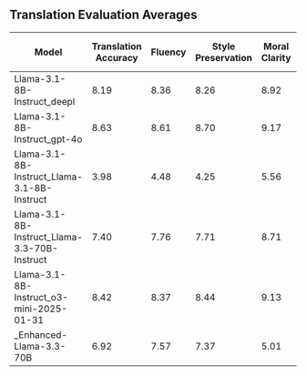 ## Translation Evaluation Averages

| Model | Translation Accuracy | Fluency | Style Preservation | Moral Clarity | Average Score (Mean) | Count | Avg Input Tokens | Avg Output Tokens | Avg Inference Time (s) |
|-------|---------------------|---------|-------------------|---------------|-----------------|-------|-----------------|------------------|------------------------|
| Llama-3.1-8B-Instruct_deepl | 8.19 | 8.36 | 8.26 | 8.92 | 8.43 | 100 | 141.5 | 350.6 | 101.69 |
| Llama-3.1-8B-Instruct_gpt-4o | 8.63 | 8.61 | 8.70 | 9.17 | 8.78 | 100 | 141.5 | 350.6 | 101.69 |
| Llama-3.1-8B-Instruct_Llama-3.1-8B-Instruct | 3.98 | 4.48 | 4.25 | 5.56 | 4.57 | 100 | 141.5 | 350.6 | 101.69 |
| Llama-3.1-8B-Instruct_Llama-3.3-70B-Instruct | 7.40 | 7.76 | 7.71 | 8.71 | 7.90 | 100 | 141.5 | 350.6 | 101.69 |
| Llama-3.1-8B-Instruct_o3-mini-2025-01-31 | 8.42 | 8.37 | 8.44 | 9.13 | 8.59 | 100 | 141.5 | 350.6 | 101.69 |
| _Enhanced-Llama-3.3-70B | 6.92 | 7.57 | 7.37 | 5.01 | 6.72 | 100 | 141.5 | 350.6 | 101.69 |
